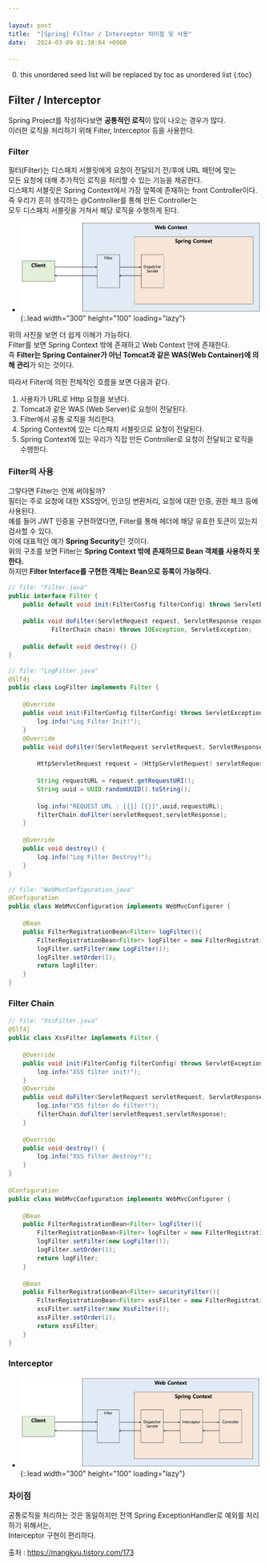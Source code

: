```yaml
---

layout: post
title:  "[Spring] Filter / Interceptor 차이점 및 사용"
date:   2024-03-09 01:38:04 +0900

---
```


0. this unordered seed list will be replaced by toc as unordered list
{:toc}

## Filter / Interceptor
Spring Project를 작성하다보면 **공통적인 로직**이 많이 나오는 경우가 많다.  
이러한 로직을 처리하기 위해 Filter, Interceptor 등을 사용한다.  

### Filter
필터(Filter)는 디스패치 서블릿에게 요청이 전달되기 전/후에 URL 패턴에 맞는  
모든 요청에 대해 추가적인 로직을 처리할 수 있는 기능을 제공한다.  
디스패치 서블릿은 Spring Context에서 가장 앞쪽에 존재하는 front Controller이다.  
즉 우리가 흔히 생각하는 @Controller를 통해 만든 Controller는  
모두 디스패치 서블릿을 거쳐서 해당 로직을 수행하게 된다. 

- ![Full-image](/assets/img/filterAndInterceptor/filterContext.png){:.lead width="300" height="100" loading="lazy"}

위의 사진을 보면 더 쉽게 이해가 가능하다.  
Filter를 보면 Spring Context 밖에 존재하고 Web Context 안에 존재한다.  
즉 **Filter는 Spring Container가 아닌 Tomcat과 같은 WAS(Web Container)에 의해 관리**가 되는 것이다.  

따라서 Filter에 의한 전체적인 흐름을 보면 다음과 같다.  

1. 사용자가 URL로 Http 요청을 보낸다.  
2. Tomcat과 같은 WAS (Web Server)로 요청이 전달된다.  
3. Filter에서 공통 로직을 처리한다.  
4. Spring Context에 있는 디스패치 서블릿으로 요청이 전달된다.  
5. Spring Context에 있는 우리가 직접 만든 Controller로 요청이 전달되고 로직을 수행한다.  


### Filter의 사용
그렇다면 Filter는 언제 써야될까?  
필터는 주로 요청에 대한 XSS방어, 인코딩 변환처리, 요청에 대한 인증, 권한 체크 등에 사용된다.  
예를 들어 JWT 인증을 구현하였다면, Filter를 통해 헤더에 해당 유효한 토큰이 있는지 검사할 수 있다.  
이에 대표적인 예가 **Spring Security**인 것이다.  
위의 구조를 보면 Filter는 **Spring Context 밖에 존재하므로 Bean 객체를 사용하지 못한다.**   
하지만 **Filter Interface를 구현한 객체는 Bean으로 등록이 가능하다.**  

~~~java
// file: "Filter.java"
public interface Filter {
    public default void init(FilterConfig filterConfig) throws ServletException {}

    public void doFilter(ServletRequest request, ServletResponse response,
            FilterChain chain) throws IOException, ServletException;

    public default void destroy() {}
}
~~~

~~~java
// file: "LogFilter.java"
@Slf4j
public class LogFilter implements Filter {

    @Override
    public void init(FilterConfig filterConfig) throws ServletException {
        log.info("Log Filter Init!");
    }
    @Override
    public void doFilter(ServletRequest servletRequest, ServletResponse servletResponse, FilterChain filterChain) throws IOException, ServletException {

        HttpServletRequest request = (HttpServletRequest) servletRequest;

        String requestURL = request.getRequestURI();
        String uuid = UUID.randomUUID().toString();

        log.info("REQUEST URL : [{}] [{}]",uuid,requestURL);
        filterChain.doFilter(servletRequest,servletResponse);
    }

    @Override
    public void destroy() {
        log.info("Log Filter Destroy!");
    }
}
~~~

~~~java
// file: "WebMvcConfiguration.java"
@Configuration
public class WebMvcConfiguration implements WebMvcConfigurer {

    @Bean
    public FilterRegistrationBean<Filter> logFilter(){
        FilterRegistrationBean<Filter> logFilter = new FilterRegistrationBean<Filter>();
        logFilter.setFilter(new LogFilter());
        logFilter.setOrder(1);
        return logFilter;
    }
}
~~~

### Filter Chain
~~~java
// file: "XssFilter.java"
@Slf4j
public class XssFilter implements Filter {

    @Override
    public void init(FilterConfig filterConfig) throws ServletException {
        log.info("XSS filter init!");
    }
    @Override
    public void doFilter(ServletRequest servletRequest, ServletResponse servletResponse, FilterChain filterChain) throws IOException, ServletException {
        log.info("XSS filter do filter!");
        filterChain.doFilter(servletRequest,servletResponse);
    }

    @Override
    public void destroy() {
        log.info("XSS filter destroy!");
    }
}

@Configuration
public class WebMvcConfiguration implements WebMvcConfigurer {

    @Bean
    public FilterRegistrationBean<Filter> logFilter(){
        FilterRegistrationBean<Filter> logFilter = new FilterRegistrationBean<Filter>();
        logFilter.setFilter(new LogFilter());
        logFilter.setOrder(1);
        return logFilter;
    }

    @Bean
    public FilterRegistrationBean<Filter> securityFilter(){
        FilterRegistrationBean<Filter> xssFilter = new FilterRegistrationBean<Filter>();
        xssFilter.setFilter(new XssFilter());
        xssFilter.setOrder(2);
        return xssFilter;
    }
}
~~~

### Interceptor

- ![Full-image](/assets/img/filterAndInterceptor/InterceptorContext.png){:.lead width="300" height="100" loading="lazy"}


### 차이점
공통로직을 처리하는 것은 동일하지만 전역 Spring ExceptionHandler로
 예외를 처리하기 위해서는,  
Interceptor 구현이 편리하다.

출처 : https://mangkyu.tistory.com/173